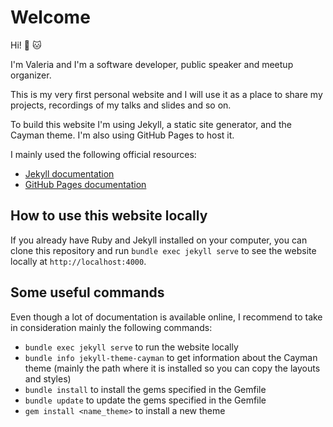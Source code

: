 # Welcome

Hi! :seedling: :cat:

I'm Valeria and I'm a software developer, public speaker and meetup organizer.

This is my very first personal website and I will use it as a place to share my projects, recordings of my talks and slides and so on.

To build this website I'm using Jekyll, a static site generator, and the Cayman theme. I'm also using GitHub Pages to host it.

I mainly used the following official resources:
- [Jekyll documentation](https://jekyllrb.com/docs/)
- [GitHub Pages documentation](https://docs.github.com/en/pages)

## How to use this website locally

If you already have Ruby and Jekyll installed on your computer, you can clone this repository and run `bundle exec jekyll serve` to see the website locally at `http://localhost:4000`.

## Some useful commands

Even though a lot of documentation is available online, I recommend to take in consideration mainly the following commands:

- `bundle exec jekyll serve` to run the website locally
- `bundle info jekyll-theme-cayman` to get information about the Cayman theme (mainly the path where it is installed so you can copy the layouts and styles)
- `bundle install` to install the gems specified in the Gemfile
- `bundle update` to update the gems specified in the Gemfile
- `gem install <name_theme>` to install a new theme
